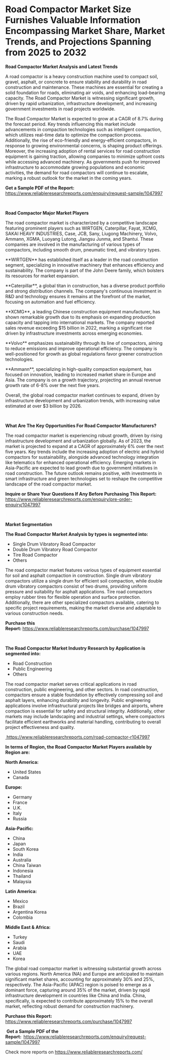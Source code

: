 <p><h1>Road Compactor Market Size Furnishes Valuable Information Encompassing Market Share, Market Trends, and Projections Spanning from 2025 to 2032</h1></p><p><strong>Road Compactor Market Analysis and Latest Trends</strong></p>
<p><p>A road compactor is a heavy construction machine used to compact soil, gravel, asphalt, or concrete to ensure stability and durability in road construction and maintenance. These machines are essential for creating a solid foundation for roads, eliminating air voids, and enhancing load-bearing capacity. The Road Compactor Market is witnessing significant growth, driven by rapid urbanization, infrastructure development, and increasing government investments in road projects worldwide. </p><p>The Road Compactor Market is expected to grow at a CAGR of 8.7% during the forecast period. Key trends influencing this market include advancements in compaction technologies such as intelligent compaction, which utilizes real-time data to optimize the compaction process. Additionally, the rise of eco-friendly and energy-efficient compactors, in response to growing environmental concerns, is shaping product offerings. Moreover, the increasing adoption of rental services for road construction equipment is gaining traction, allowing companies to minimize upfront costs while accessing advanced machinery. As governments push for improved infrastructure to accommodate growing populations and economic activities, the demand for road compactors will continue to escalate, marking a robust outlook for the market in the coming years.</p></p>
<p><strong>Get a Sample PDF of the Report:&nbsp;</strong> <a href="https://www.reliableresearchreports.com/enquiry/request-sample/1047997?utm_campaign=2002&utm_medium=2&utm_source=Github&utm_content=ia&utm_term=22022025&utm_id=road-compactor">https://www.reliableresearchreports.com/enquiry/request-sample/1047997</a></p>
<p>&nbsp;</p>
<p><strong>Road Compactor Major Market Players</strong></p>
<p><p>The road compactor market is characterized by a competitive landscape featuring prominent players such as WIRTGEN, Caterpillar, Fayat, XCMG, SAKAI HEAVY INDUSTRIES, Case, JCB, Sany, Liugong Machinery, Volvo, Ammann, XGMA, Luoyang Lutong, Jiangsu Junma, and Shantui. These companies are involved in the manufacturing of various types of compactors, including smooth drum, pneumatic tired, and vibratory types.</p><p>**WIRTGEN** has established itself as a leader in the road construction segment, specializing in innovative machinery that enhances efficiency and sustainability. The company is part of the John Deere family, which bolsters its resources for market expansion. </p><p>**Caterpillar**, a global titan in construction, has a diverse product portfolio and strong distribution channels. The company's continuous investment in R&D and technology ensures it remains at the forefront of the market, focusing on automation and fuel efficiency.</p><p>**XCMG**, a leading Chinese construction equipment manufacturer, has shown remarkable growth due to its emphasis on expanding production capacity and tapping into international markets. The company reported sales revenue exceeding $15 billion in 2022, marking a significant rise driven by infrastructure investments across emerging economies.</p><p>**Volvo** emphasizes sustainability through its line of compactors, aiming to reduce emissions and improve operational efficiency. The company is well-positioned for growth as global regulations favor greener construction technologies.</p><p>**Ammann**, specializing in high-quality compaction equipment, has focused on innovation, leading to increased market share in Europe and Asia. The company is on a growth trajectory, projecting an annual revenue growth rate of 6-8% over the next five years.</p><p>Overall, the global road compactor market continues to expand, driven by infrastructure development and urbanization trends, with increasing value estimated at over $3 billion by 2026.</p></p>
<p>&nbsp;</p>
<p><strong>What Are The Key Opportunities For Road Compactor Manufacturers?</strong></p>
<p><p>The road compactor market is experiencing robust growth, driven by rising infrastructure development and urbanization globally. As of 2023, the market is projected to expand at a CAGR of approximately 6% over the next five years. Key trends include the increasing adoption of electric and hybrid compactors for sustainability, alongside advanced technology integration like telematics for enhanced operational efficiency. Emerging markets in Asia-Pacific are expected to lead growth due to government initiatives in road construction. The future outlook remains positive, with investments in smart infrastructure and green technologies set to reshape the competitive landscape of the road compactor market.</p></p>
<p><strong>Inquire or Share Your Questions If Any Before Purchasing This Report:</strong> <a href="https://www.reliableresearchreports.com/enquiry/pre-order-enquiry/1047997?utm_campaign=2002&utm_medium=2&utm_source=Github&utm_content=ia&utm_term=22022025&utm_id=road-compactor">https://www.reliableresearchreports.com/enquiry/pre-order-enquiry/1047997</a></p>
<p>&nbsp;</p>
<p><strong>Market Segmentation</strong></p>
<p><strong>The Road Compactor Market Analysis by types is segmented into:</strong></p>
<p><ul><li>Single Drum Vibratory Road Compactor</li><li>Double Drum Vibratory Road Compactor</li><li>Tire Road Compactor</li><li>Others</li></ul></p>
<p><p>The road compactor market features various types of equipment essential for soil and asphalt compaction in construction. Single drum vibratory compactors utilize a single drum for efficient soil compaction, while double drum vibratory compactors consist of two drums, providing uniform pressure and suitability for asphalt applications. Tire road compactors employ rubber tires for flexible operation and surface protection. Additionally, there are other specialized compactors available, catering to specific project requirements, making the market diverse and adaptable to various construction needs.</p></p>
<p><strong>Purchase this Report:&nbsp;</strong><a href="https://www.reliableresearchreports.com/purchase/1047997?utm_campaign=2002&utm_medium=2&utm_source=Github&utm_content=ia&utm_term=22022025&utm_id=road-compactor">https://www.reliableresearchreports.com/purchase/1047997</a></p>
<p>&nbsp;</p>
<p><strong>The Road Compactor Market Industry Research by Application is segmented into:</strong></p>
<p><ul><li>Road Construction</li><li>Public Engineering</li><li>Others</li></ul></p>
<p><p>The road compactor market serves critical applications in road construction, public engineering, and other sectors. In road construction, compactors ensure a stable foundation by effectively compressing soil and asphalt layers, enhancing durability and longevity. Public engineering applications involve infrastructural projects like bridges and airports, where compaction is essential for safety and structural integrity. Additionally, other markets may include landscaping and industrial settings, where compactors facilitate efficient earthworks and material handling, contributing to overall project effectiveness and quality.</p></p>
<p><a href="https://www.reliableresearchreports.com/road-compactor-r1047997?utm_campaign=2002&utm_medium=2&utm_source=Github&utm_content=ia&utm_term=22022025&utm_id=road-compactor">&nbsp;https://www.reliableresearchreports.com/road-compactor-r1047997</a></p>
<p><strong>In terms of Region, the Road Compactor Market Players available by Region are:</strong></p>
<p>
    <p> <strong> North America: </strong>
        <ul>
            <li>United States</li>
            <li>Canada</li>
        </ul>
        </p> 
    <p> <strong> Europe: </strong>
        <ul>
            <li>Germany</li>
            <li>France</li>
            <li>U.K.</li>
            <li>Italy</li>
            <li>Russia</li>
        </ul>
        </p> 
    <p> <strong> Asia-Pacific: </strong>
        <ul>
            <li>China</li>
            <li>Japan</li>
            <li>South Korea</li>
            <li>India</li>
            <li>Australia</li>
            <li>China Taiwan</li>
            <li>Indonesia</li>
            <li>Thailand</li>
            <li>Malaysia</li>
        </ul>
        </p> 
    <p> <strong> Latin America: </strong>
        <ul>
            <li>Mexico</li>
            <li>Brazil</li>
            <li>Argentina Korea</li>
            <li>Colombia</li>
        </ul>
        </p> 
    <p> <strong> Middle East & Africa: </strong>
        <ul>
            <li>Turkey</li>
            <li>Saudi</li>
            <li>Arabia</li>
            <li>UAE</li>
            <li>Korea</li>
        </ul>
    </p>
    </p>
<p><p>The global road compactor market is witnessing substantial growth across various regions. North America (NA) and Europe are anticipated to maintain significant market shares, accounting for approximately 30% and 25%, respectively. The Asia-Pacific (APAC) region is poised to emerge as a dominant force, capturing around 35% of the market, driven by rapid infrastructure development in countries like China and India. China, specifically, is expected to contribute approximately 15% to the overall market, reflecting robust demand for construction machinery.</p></p>
<p><strong>Purchase this Report: </strong><a href="https://www.reliableresearchreports.com/purchase/1047997?utm_campaign=2002&utm_medium=2&utm_source=Github&utm_content=ia&utm_term=22022025&utm_id=road-compactor">https://www.reliableresearchreports.com/purchase/1047997</a></p>
<p>&nbsp;<strong>Get a Sample PDF of the Report:&nbsp;&nbsp;</strong><a href="https://www.reliableresearchreports.com/enquiry/request-sample/1047997?utm_campaign=2002&utm_medium=2&utm_source=Github&utm_content=ia&utm_term=22022025&utm_id=road-compactor">https://www.reliableresearchreports.com/enquiry/request-sample/1047997</a></p>
<p><strong></strong></p>
<p>Check more reports on <a href="https://www.reliableresearchreports.com/?utm_campaign=2002&utm_medium=2&utm_source=Github&utm_content=ia&utm_term=22022025&utm_id=road-compactor">https://www.reliableresearchreports.com/</a></p>